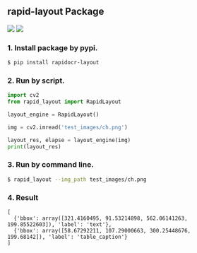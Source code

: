 ## rapid-layout Package
<p>
    <a href=""><img src="https://img.shields.io/badge/Python-3.6+-aff.svg"></a>
    <a href=""><img src="https://img.shields.io/badge/OS-Linux%2C%20Win%2C%20Mac-pink.svg"></a>
</p>

### 1. Install package by pypi.
```bash
$ pip install rapidocr-layout
```

### 2. Run by script.
```python
import cv2
from rapid_layout import RapidLayout

layout_engine = RapidLayout()

img = cv2.imread('test_images/ch.png')

layout_res, elapse = layout_engine(img)
print(layout_res)
```

### 3. Run by command line.
```bash
$ rapid_layout --img_path test_images/ch.png
```

### 4. Result
```text
[
  {'bbox': array([321.4160495, 91.53214898, 562.06141263, 199.85522603]), 'label': 'text'},
  {'bbox': array([58.67292211, 107.29000663, 300.25448676, 199.68142]), 'label': 'table_caption'}
]
```
